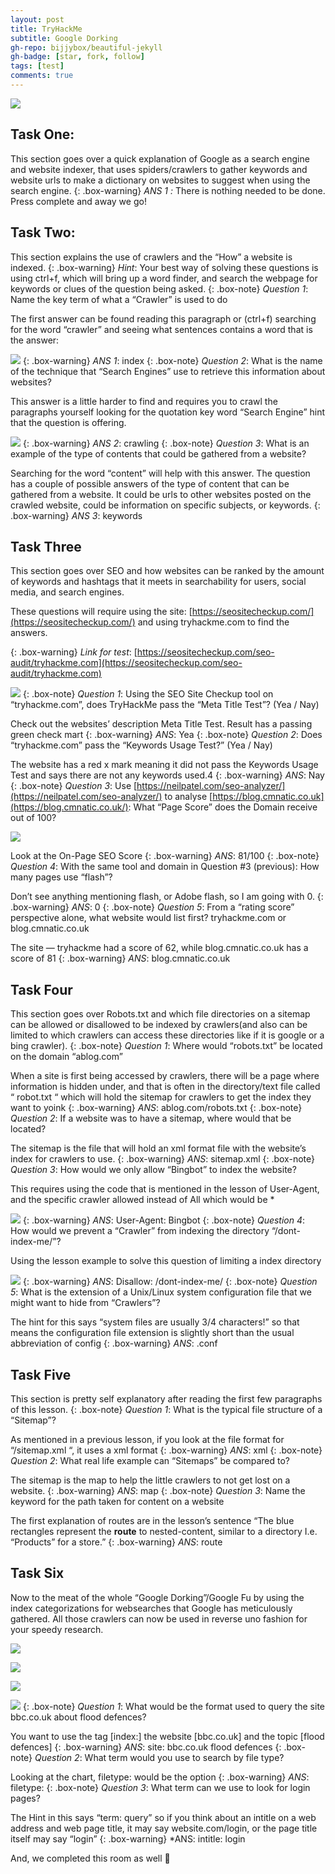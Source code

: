 ```yaml
---
layout: post
title: TryHackMe
subtitle: Google Dorking
gh-repo: bijjybox/beautiful-jekyll
gh-badge: [star, fork, follow]
tags: [test]
comments: true
---
```

![](https://miro.medium.com/max/828/0*afBE7PqDJtS4pxga.png)
## Task One:

This section goes over a quick explanation of Google as a search engine and website indexer, that uses spiders/crawlers to gather keywords and website urls to make a dictionary on websites to suggest when using the search engine.
{: .box-warning}
*ANS 1 :* There is nothing needed to be done. Press complete and away we go!

## Task Two:

This section explains the use of crawlers and the “How” a website is indexed.
{: .box-warning}
*Hint*: Your best way of solving these questions is using ctrl+f, which will bring up a word finder, and search the webpage for keywords or clues of the question being asked.
{: .box-note}
*Question 1*: Name the key term of what a “Crawler” is used to do

The first answer can be found reading this paragraph or (ctrl+f) searching for the word “crawler” and seeing what sentences contains a word that is the answer:

![](https://miro.medium.com/max/828/0*tFL-MMbPlEZxHVP2.png)
{: .box-warning}
*ANS 1*: index
{: .box-note}
*Question 2*: What is the name of the technique that “Search Engines” use to retrieve this information about websites?

This answer is a little harder to find and requires you to crawl the paragraphs yourself looking for the quotation key word “Search Engine” hint that the question is offering.

![](https://miro.medium.com/max/828/0*3178lRvY8kvv9VPu.png)
{: .box-warning}
*ANS 2*: crawling
{: .box-note}
*Question 3*: What is an example of the type of contents that could be gathered from a website?

Searching for the word “content” will help with this answer. The question has a couple of possible answers of the type of content that can be gathered from a website. It could be urls to other websites posted on the crawled website, could be information on specific subjects, or keywords.
{: .box-warning}
*ANS 3*: keywords

## Task Three

This section goes over SEO and how websites can be ranked by the amount of keywords and hashtags that it meets in searchability for users, social media, and search engines.

These questions will require using the site: [https://seositecheckup.com/](https://seositecheckup.com/) and using tryhackme.com to find the answers.

{: .box-warning}
*Link for test*: [https://seositecheckup.com/seo-audit/tryhackme.com](https://seositecheckup.com/seo-audit/tryhackme.com)

![](https://miro.medium.com/max/828/0*ixmEeNuuQUjCtUES.png)
{: .box-note}
*Question 1*: Using the SEO Site Checkup tool on “tryhackme.com”, does TryHackMe pass the “Meta Title Test”? (Yea / Nay)

Check out the websites’ description Meta Title Test. Result has a passing green check mart
{: .box-warning}
*ANS*: Yea
{: .box-note}
*Question 2*: Does “tryhackme.com” pass the “Keywords Usage Test?” (Yea / Nay)

The website has a red x mark meaning it did not pass the Keywords Usage Test and says there are not any keywords used.4
{: .box-warning}
*ANS*: Nay
{: .box-note}
*Question 3*: Use [https://neilpatel.com/seo-analyzer/](https://neilpatel.com/seo-analyzer/) to analyse [https://blog.cmnatic.co.uk](https://blog.cmnatic.co.uk/): What “Page Score” does the Domain receive out of 100?

![](https://miro.medium.com/max/828/0*J6z0iGiAP3ewHRdD.png)

Look at the On-Page SEO Score
{: .box-warning}
*ANS*: 81/100
{: .box-note}
*Question 4*: With the same tool and domain in Question #3 (previous): How many pages use “flash”?

Don’t see anything mentioning flash, or Adobe flash, so I am going with 0.
{: .box-warning}
*ANS*: 0
{: .box-note}
*Question 5*: From a “rating score” perspective alone, what website would list first? tryhackme.com or blog.cmnatic.co.uk

The site — tryhackme had a score of 62, while blog.cmnatic.co.uk has a score of 81
{: .box-warning}
*ANS*: blog.cmnatic.co.uk

## Task Four

This section goes over Robots.txt and which file directories on a sitemap can be allowed or disallowed to be indexed by crawlers(and also can be limited to which crawlers can access these directories like if it is google or a bing crawler).
{: .box-note}
*Question 1*: Where would “robots.txt” be located on the domain “ablog.com”

When a site is first being accessed by crawlers, there will be a page where information is hidden under, and that is often in the directory/text file called “ robot.txt “ which will hold the sitemap for crawlers to get the index they want to yoink
{: .box-warning}
*ANS*: ablog.com/robots.txt
{: .box-note}
*Question 2*: If a website was to have a sitemap, where would that be located?

The sitemap is the file that will hold an xml format file with the website’s index for crawlers to use.
{: .box-warning}
*ANS*: sitemap.xml
{: .box-note}
*Question 3*: How would we only allow “Bingbot” to index the website?

This requires using the code that is mentioned in the lesson of User-Agent, and the specific crawler allowed instead of All which would be *

![](https://miro.medium.com/max/828/0*RNlLfKU-d1qfNOoW.png)
{: .box-warning}
*ANS*: User-Agent: Bingbot
{: .box-note}
*Question 4*: How would we prevent a “Crawler” from indexing the directory “/dont-index-me/”?

Using the lesson example to solve this question of limiting a index directory

![](https://miro.medium.com/max/640/0*p0XSXbsApUowyraJ.png)
{: .box-warning}
*ANS*: Disallow: /dont-index-me/
{: .box-note}
*Question 5*: What is the extension of a Unix/Linux system configuration file that we might want to hide from “Crawlers”?

The hint for this says “system files are usually 3/4 characters!” so that means the configuration file extension is slightly short than the usual abbreviation of config
{: .box-warning}
*ANS*: .conf

## Task Five

This section is pretty self explanatory after reading the first few paragraphs of this lesson.
{: .box-note}
*Question 1*: What is the typical file structure of a “Sitemap”?

As mentioned in a previous lesson, if you look at the file format for “/sitemap.xml “, it uses a xml format
{: .box-warning}
*ANS*: xml
{: .box-note}
*Question 2*: What real life example can “Sitemaps” be compared to?

The sitemap is the map to help the little crawlers to not get lost on a website.
{: .box-warning}
*ANS*: map
{: .box-note}
*Question 3*: Name the keyword for the path taken for content on a website

The first explanation of routes are in the lesson’s sentence “The blue rectangles represent the **route** to nested-content, similar to a directory I.e. “Products” for a store.”
{: .box-warning}
*ANS*: route

## Task Six

Now to the meat of the whole “Google Dorking”/Google Fu by using the index categorizations for websearches that Google has meticulously gathered. All those crawlers can now be used in reverse uno fashion for your speedy research.

![](https://miro.medium.com/max/828/0*Gn3vIDTkEHeu5LJB.png)

![](https://miro.medium.com/max/640/0*AyJDYJaY4lRu9Mrv.png)

![](https://miro.medium.com/max/828/0*Q79S149PxNh0R5De.png)

![](https://miro.medium.com/max/720/0*XD8cNFDy25V01xE0.png)
{: .box-note}
*Question 1*: What would be the format used to query the site bbc.co.uk about flood defences?

You want to use the tag [index:] the website [bbc.co.uk] and the topic [flood defences]
{: .box-warning}
*ANS*: site: bbc.co.uk flood defences
{: .box-note}
*Question 2*: What term would you use to search by file type?

Looking at the chart, filetype: would be the option
{: .box-warning}
*ANS*: filetype:
{: .box-note}
*Question 3*: What term can we use to look for login pages?

The Hint in this says “term: query” so if you think about an intitle on a web address and web page title, it may say website.com/login, or the page title itself may say “login”
{: .box-warning}
*ANS: intitle: login

And, we completed this room as well 🙌
